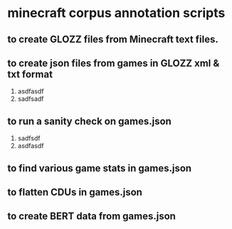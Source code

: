 # minecraft corpus annotation scripts


## to create GLOZZ files from Minecraft text files. 


## to create json files from games in GLOZZ xml & txt format
1. asdfasdf
2. sadfsadf

## to run a sanity check on games.json
1. sadfsdf
2. asdfasdf

## to find various game stats in games.json


## to flatten CDUs in games.json


## to create BERT data from games.json






